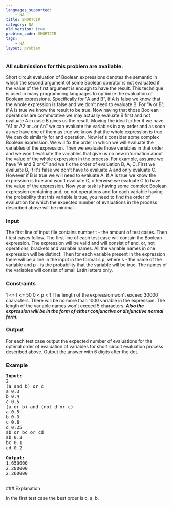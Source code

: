 ```yaml
---
languages_supported:
    - NA
title: SHORTCIR
category: NA
old_version: true
problem_code: SHORTCIR
tags:
    - NA
layout: problem
---
```

###  All submissions for this problem are available. 

Short circuit evaluation of Boolean expressions denotes the semantic in which the second argument of some Boolean operator is not evaluated if the value of the first argument is enough to have the result. This technique is used in many programming languages to optimize the evaluation of Boolean expressions. Specifically for "A and B", if A is false we know that the whole expression is false and we don't need to evaluate B. For "A or B", if A is true we know the result to be true. Now having that those Boolean operations are commutative we may actually evaluate B first and not evaluate A in case B gives us the result. Moving the idea further if we have "A1 or A2 or...or An" we can evaluate the variables in any order and as soon as we have one of them as true we know that the whole expression is true. We can do similarly for and operation. Now let's consider some complex Boolean expression. We will fix the order in which we will evaluate the variables of the expression. Then we evaluate those variables in that order and we won't evaluate the variables that give us no new information about the value of the whole expression in the process. For example, assume we have "A and B or C" and we fix the order of evaluation B, A, C. First we evaluate B, if it's false we don't have to evaluate A and only evaluate C. However if B is true we will need to evaluate A. If A is true we know the expression is true and won't evaluate C, otherwise we evaluate C to have the value of the expression. Now your task is having some complex Boolean expression containing and, or, not operations and for each variable having the probability that this variable is true, you need to find the order of evaluation for which the expected number of evaluations in the process described above will be minimal.

### Input

The first line of input file contains number t - the amount of test cases. Then t test cases follow. The first line of each test case will contain the Boolean expression. The expression will be valid and will consist of and, or, not operations, brackets and variable names. All the variable names in one expression will be distinct. Then for each variable present in the expression there will be a line in the input in the format s p, where s - the name of the variable and p - is the probability that the variable will be true. The names of the variables will consist of small Latin letters only.

### Constraints

1 <= t <= 50
 0 < p < 1 
 The length of the expression won't exceed 30000 characters.
 There will be no more than 1000 variable in the expression.
 The length of the variable names won't exceed 5 characters.
 **_Also the expression will be in the form of either conjunctive or disjunctive normal form._**

### Output

For each test case output the expected number of evaluations for the optimal order of evaluation of variables for short circuit evaluation process described above. Output the answer with 6 digits after the dot.

### Example

<pre><b>Input:</b>
3
(a and b) or c
a 0.3
b 0.4
c 0.5
(a or b) and (not d or c)
a 0.5
b 0.3
c 0.8
d 0.25
ab or bc or cd
ab 0.3
bc 0.1
cd 0.2

<b>Output:</b>
1.650000
2.280000
2.260000

</pre>### Explanation

In the first test case the best order is c, a, b.
